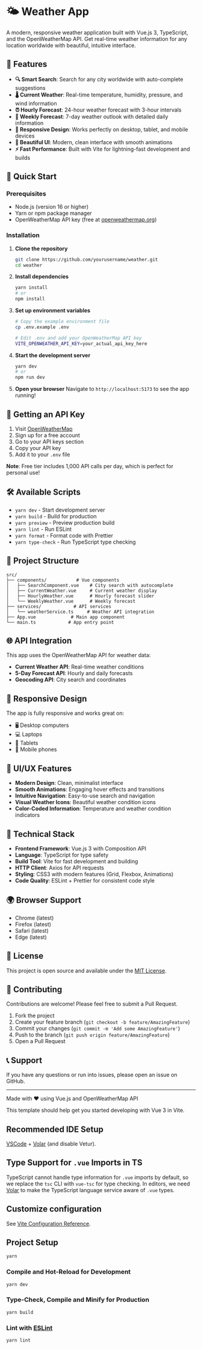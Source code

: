 # 🌤️ Weather App

A modern, responsive weather application built with Vue.js 3, TypeScript, and the OpenWeatherMap API. Get real-time weather information for any location worldwide with beautiful, intuitive interface.

## 🌟 Features

- **🔍 Smart Search**: Search for any city worldwide with auto-complete suggestions
- **🌡️ Current Weather**: Real-time temperature, humidity, pressure, and wind information
- **⏰ Hourly Forecast**: 24-hour weather forecast with 3-hour intervals
- **📅 Weekly Forecast**: 7-day weather outlook with detailed daily information
- **📱 Responsive Design**: Works perfectly on desktop, tablet, and mobile devices
- **🎨 Beautiful UI**: Modern, clean interface with smooth animations
- **⚡ Fast Performance**: Built with Vite for lightning-fast development and builds

## 🚀 Quick Start

### Prerequisites

- Node.js (version 16 or higher)
- Yarn or npm package manager
- OpenWeatherMap API key (free at [openweathermap.org](https://openweathermap.org/api))

### Installation

1. **Clone the repository**

   ```bash
   git clone https://github.com/yourusername/weather.git
   cd weather
   ```

2. **Install dependencies**

   ```bash
   yarn install
   # or
   npm install
   ```

3. **Set up environment variables**

   ```bash
   # Copy the example environment file
   cp .env.example .env

   # Edit .env and add your OpenWeatherMap API key
   VITE_OPENWEATHER_API_KEY=your_actual_api_key_here
   ```

4. **Start the development server**

   ```bash
   yarn dev
   # or
   npm run dev
   ```

5. **Open your browser**
   Navigate to `http://localhost:5173` to see the app running!

## 🔑 Getting an API Key

1. Visit [OpenWeatherMap](https://openweathermap.org/api)
2. Sign up for a free account
3. Go to your API keys section
4. Copy your API key
5. Add it to your `.env` file

**Note**: Free tier includes 1,000 API calls per day, which is perfect for personal use!

## 🛠️ Available Scripts

- `yarn dev` - Start development server
- `yarn build` - Build for production
- `yarn preview` - Preview production build
- `yarn lint` - Run ESLint
- `yarn format` - Format code with Prettier
- `yarn type-check` - Run TypeScript type checking

## 📁 Project Structure

```
src/
├── components/           # Vue components
│   ├── SearchComponent.vue    # City search with autocomplete
│   ├── CurrentWeather.vue     # Current weather display
│   ├── HourlyWeather.vue      # Hourly forecast slider
│   └── WeeklyWeather.vue      # Weekly forecast
├── services/            # API services
│   └── weatherService.ts     # Weather API integration
├── App.vue             # Main app component
└── main.ts            # App entry point
```

## 🌐 API Integration

This app uses the OpenWeatherMap API for weather data:

- **Current Weather API**: Real-time weather conditions
- **5-Day Forecast API**: Hourly and daily forecasts
- **Geocoding API**: City search and coordinates

## 📱 Responsive Design

The app is fully responsive and works great on:

- 🖥️ Desktop computers
- 💻 Laptops
- 📱 Tablets
- 📱 Mobile phones

## 🎨 UI/UX Features

- **Modern Design**: Clean, minimalist interface
- **Smooth Animations**: Engaging hover effects and transitions
- **Intuitive Navigation**: Easy-to-use search and navigation
- **Visual Weather Icons**: Beautiful weather condition icons
- **Color-Coded Information**: Temperature and weather condition indicators

## 🔧 Technical Stack

- **Frontend Framework**: Vue.js 3 with Composition API
- **Language**: TypeScript for type safety
- **Build Tool**: Vite for fast development and building
- **HTTP Client**: Axios for API requests
- **Styling**: CSS3 with modern features (Grid, Flexbox, Animations)
- **Code Quality**: ESLint + Prettier for consistent code style

## 🌍 Browser Support

- Chrome (latest)
- Firefox (latest)
- Safari (latest)
- Edge (latest)

## 📄 License

This project is open source and available under the [MIT License](LICENSE).

## 🤝 Contributing

Contributions are welcome! Please feel free to submit a Pull Request.

1. Fork the project
2. Create your feature branch (`git checkout -b feature/AmazingFeature`)
3. Commit your changes (`git commit -m 'Add some AmazingFeature'`)
4. Push to the branch (`git push origin feature/AmazingFeature`)
5. Open a Pull Request

## 📞 Support

If you have any questions or run into issues, please open an issue on GitHub.

---

Made with ❤️ using Vue.js and OpenWeatherMap API

This template should help get you started developing with Vue 3 in Vite.

## Recommended IDE Setup

[VSCode](https://code.visualstudio.com/) + [Volar](https://marketplace.visualstudio.com/items?itemName=Vue.volar) (and disable Vetur).

## Type Support for `.vue` Imports in TS

TypeScript cannot handle type information for `.vue` imports by default, so we replace the `tsc` CLI with `vue-tsc` for type checking. In editors, we need [Volar](https://marketplace.visualstudio.com/items?itemName=Vue.volar) to make the TypeScript language service aware of `.vue` types.

## Customize configuration

See [Vite Configuration Reference](https://vite.dev/config/).

## Project Setup

```sh
yarn
```

### Compile and Hot-Reload for Development

```sh
yarn dev
```

### Type-Check, Compile and Minify for Production

```sh
yarn build
```

### Lint with [ESLint](https://eslint.org/)

```sh
yarn lint
```
